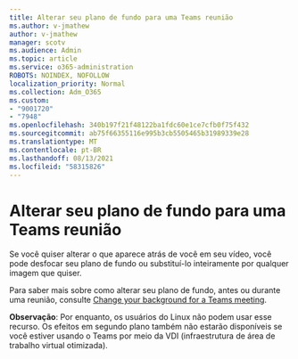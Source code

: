 ```yaml
---
title: Alterar seu plano de fundo para uma Teams reunião
ms.author: v-jmathew
author: v-jmathew
manager: scotv
ms.audience: Admin
ms.topic: article
ms.service: o365-administration
ROBOTS: NOINDEX, NOFOLLOW
localization_priority: Normal
ms.collection: Adm_O365
ms.custom:
- "9001720"
- "7948"
ms.openlocfilehash: 340b197f21f48122ba1fdc60e1ce7cfb0f75f432
ms.sourcegitcommit: ab75f66355116e995b3cb5505465b31989339e28
ms.translationtype: MT
ms.contentlocale: pt-BR
ms.lasthandoff: 08/13/2021
ms.locfileid: "58315826"
---
```

# <a name="change-your-background-for-a-teams-meeting"></a>Alterar seu plano de fundo para uma Teams reunião

Se você quiser alterar o que aparece atrás de você em seu vídeo, você pode desfocar seu plano de fundo ou substituí-lo inteiramente por qualquer imagem que quiser.

Para saber mais sobre como alterar seu plano de fundo, antes ou durante uma reunião, consulte [Change your background for a Teams meeting](https://support.microsoft.com/office/change-your-background-for-a-teams-meeting-f77a2381-443a-499d-825e-509a140f4780).

**Observação**: Por enquanto, os usuários do Linux não podem usar esse recurso. Os efeitos em segundo plano também não estarão disponíveis se você estiver usando o Teams por meio da VDI (infraestrutura de área de trabalho virtual otimizada).
